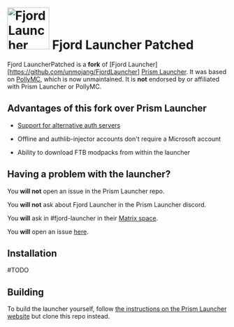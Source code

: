 # <img src="./program_info/org.unmojang.FjordLauncher.svg" alt="Fjord Launcher logo" width="96"/> Fjord Launcher Patched

Fjord LauncherPatched is a **fork** of [Fjord Launcher][https://github.com/unmojang/FjordLauncher] [Prism Launcher](https://github.com/PrismLauncher/PrismLauncher). It was based on [PollyMC](https://github.com/fn2006/PollyMC), which is now unmaintained. It is **not** endorsed by or affiliated with Prism Launcher or PollyMC.

## Advantages of this fork over Prism Launcher

- [Support for alternative auth servers](doc/alternative-auth-servers.md)

- Offline and authlib-injector accounts don't require a Microsoft account

- Ability to download FTB modpacks from within the launcher

## Having a problem with the launcher?

You **will not** open an issue in the Prism Launcher repo.

You **will not** ask about Fjord Launcher in the Prism Launcher discord.

You **will** ask in #fjord-launcher in their [Matrix space](https://matrix.to/#/#unmojang:matrix.org).

You **will** open an issue [here](https://github.com/unmojang/FjordLauncher/issues).

## Installation

#TODO

## Building

To build the launcher yourself, follow [the instructions on the Prism Launcher website](https://prismlauncher.org/wiki/development/build-instructions) but clone this repo instead.
